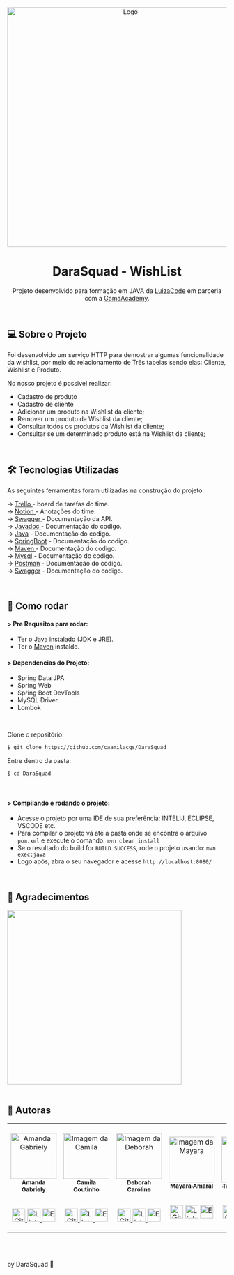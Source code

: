 <div align=center>
    <a><img width="550" alt="Logo" src="https://user-images.githubusercontent.com/60848932/118202545-910e5e80-b430-11eb-9797-3c3b08d9a938.png"></a>

# DaraSquad - WishList

Projeto desenvolvido  para formação em JAVA da  <a href="https://corp.gama.academy/luiza-code/inscricao#:~:text=O%20Luiza%20%C3%A9%20um,para%20mulheres%2C%20criado%20pelo%20Magalu.&text=O%20programa%20busca%20mulheres%20apaixonadas,e%20acreditam%20na%20transforma%C3%A7%C3%A3o%20digital./">LuizaCode</a> em parceria com a <a href="https://fieldcontrol.com.br/">GamaAcademy</a>.

</div><br>

## 💻 Sobre o Projeto

Foi desenvolvido um serviço HTTP para demostrar algumas funcionalidade da wishlist, por meio do relacionamento de Três tabelas sendo elas: Cliente, Wishlist e Produto.

No nosso projeto é possivel realizar:
- Cadastro de produto
- Cadastro de cliente
- Adicionar um produto na Wishlist da cliente;
- Remover um produto da Wishlist da cliente;
- Consultar todos os produtos da Wishlist da cliente;
- Consultar se um determinado produto está na Wishlist da cliente;

<br>


## 🛠 Tecnologias Utilizadas

As seguintes ferramentas foram utilizadas na construção do projeto:

&rarr; <a href="https://trello.com/b/GNsUcO4e/dara-squad-wishlist"> Trello </a> - board de tarefas do time.  <br>
&rarr; <a href="https://www.notion.so/DARA-SQUAD-Luiza-Code-22a6a76568fe493ea40845044adc0760">Notion </a> - Anotações do time.  <br>
&rarr; <a href="https://editor.swagger">Swagger </a> - Documentação da API.  <br>
&rarr; <a href="https://docs.oracle.com/javase/8/docs/technotes/tools/windows/javadoc.html">Javadoc </a> - Documentação do codigo.  <br>
&rarr; <a href="https://www.typescriptlang.org/">Java</a> - Documentação do codigo. <br>
&rarr; <a href="https://www.typescriptlang.org/">SpringBoot</a> - Documentação do codigo. <br>
&rarr; <a href="https://reactjs.org">Maven </a> - Documentação do codigo. <br>
&rarr; <a href="https://www.typescriptlang.org/">Mysql</a> - Documentação do codigo.  <br>
&rarr; <a href="https://www.typescriptlang.org/">Postman</a> - Documentação do codigo.  <br>
&rarr; <a href="https://www.typescriptlang.org/">Swagger</a> - Documentação do codigo.  <br>

<br>

## 👷 Como rodar

#### > Pre Requsitos para rodar:

* Ter o [Java](https://www.oracle.com/java/technologies/javase-jdk8-downloads.html) instalado (JDK e JRE).
* Ter o [Maven](https://maven.apache.org/) instaldo.

#### > Dependencias do Projeto:

- Spring Data JPA
- Spring Web
- Spring Boot DevTools
- MySQL Driver
- Lombok 

<br>

Clone o repositório:
```bash
$ git clone https://github.com/caamilacgs/DaraSquad
```
Entre dentro da pasta:
```bash
$ cd DaraSquad
```
<br>

#### > Compilando e rodando o projeto:
- Acesse o projeto por uma IDE de sua preferência: INTELIJ, ECLIPSE, VSCODE etc.
- Para compilar o projeto vá até a pasta onde se encontra o arquivo `pom.xml` e execute o comando: `mvn clean install`
- Se o resultado do build for `BUILD SUCCESS`, rode o projeto usando: `mvn exec:java`
- Logo após, abra o seu navegador e acesse  `http://localhost:8080/`

<br>


## :star2: Agradecimentos 

<div>
    <a><img width="400" src="https://user-images.githubusercontent.com/60848932/116348287-346e3b00-a7c4-11eb-899c-f6740102d6ae.png"></a>
</div>
<br>

## 🔮 Autoras

<table>
    <td align="center"><br/>
        <a href="https://github.com/amandagsa">
            <img src="https://avatars.githubusercontent.com/u/52843599?v=4" width="105px;"
                alt="Amanda Gabriely" /><br><sub><b>Amanda Gabriely</b></sub><br></a><br/>
        <p align="center">
            <a href="https://github.com/amandagsa">
                <img src="https://user-images.githubusercontent.com/60848932/117540779-2bad0e80-afe7-11eb-8391-2b6661a3efc3.png"
                    width="30px" alt="GitHub" />
            </a>
            <a href="https://www.linkedin.com/in/amandagsalves/">
                <img src="https://user-images.githubusercontent.com/60848932/117540778-29e34b00-afe7-11eb-8a68-5916e9822145.png"
                    width="30px" alt="Linkedin" />
            </a>
            <a href="mailto:amandagsal@gmail.com">
                <img src="https://user-images.githubusercontent.com/60848932/117541013-3ddb7c80-afe8-11eb-83c2-79827e99ec59.png"
                    width="30px" alt="Email" />
            </a>
        </p>
    </td>
    <td align="center"><br/>
        <a href="https://github.com/caamilacgs">
            <img src="https://avatars.githubusercontent.com/u/60848932?v=4" width="105px;"
                alt="Imagem da Camila" /><br /><sub><b>Camila Coutinho</b></sub></a><br/><br/>
        <p align="center">
            <a href="https://github.com/caamilacgs">
                <img src="https://user-images.githubusercontent.com/60848932/117540779-2bad0e80-afe7-11eb-8391-2b6661a3efc3.png"
                    width="30px" alt="GitHub" />
            </a>
            <a href="https://www.linkedin.com/in/caamilacgs">
                <img src="https://user-images.githubusercontent.com/60848932/117540778-29e34b00-afe7-11eb-8a68-5916e9822145.png"
                    width="30px" alt="Linkedin" />
            </a>
            <a href="mailto:caamilacgs@gmail.com">
                <img src="https://user-images.githubusercontent.com/60848932/117541013-3ddb7c80-afe8-11eb-83c2-79827e99ec59.png"
                    width="30px" alt="Email" />
            </a>
        </p>
    </td>
    <td align="center"><br/>
        <a href="https://github.com/deborah6150">
            <img src="https://avatars.githubusercontent.com/u/53862960?v=4" width="105px;"
                alt="Imagem da Deborah" /><br /><sub><b>Deborah Caroline</b></sub></a><br><br/>
        <p align="center">
            <a href="https://github.com/deborah6150">
                <img src="https://user-images.githubusercontent.com/60848932/117540779-2bad0e80-afe7-11eb-8391-2b6661a3efc3.png"
                    width="30px" alt="GitHub" />
            </a>
            <a href="https://www.linkedin.com/in/deborah-caroline-702690181/">
                <img src="https://user-images.githubusercontent.com/60848932/117540778-29e34b00-afe7-11eb-8a68-5916e9822145.png"
                    width="30px" alt="Linkedin" />
            </a>
            <a href="mailto:deborahcaroline615@gmail.com">
                <img src="https://user-images.githubusercontent.com/60848932/117541013-3ddb7c80-afe8-11eb-83c2-79827e99ec59.png"
                    width="30px" alt="Email" />
            </a>
        </p>
    </td>
    <td align="center"><br/>
        <a href="https://github.com/mayleme">
            <img src="https://avatars.githubusercontent.com/u/68359875?v=4" width="105px;"
                alt="Imagem da Mayara" /><br><sub><b>Mayara Amaral</b></sub></a> <br /><br/>
        <p align="center">
            <a href="https://github.com/mayleme">
                <img src="https://user-images.githubusercontent.com/60848932/117540779-2bad0e80-afe7-11eb-8391-2b6661a3efc3.png"
                    width="30px" alt="GitHub" />
            </a>
            <a href="https://www.linkedin.com/in/mayara-amaral-leme-46533b62/">
                <img src="https://user-images.githubusercontent.com/60848932/117540778-29e34b00-afe7-11eb-8a68-5916e9822145.png"
                    width="30px" alt="Linkedin" />
            </a>
            <a href="mailto:mayara.amleme@gmail.com">
                <img src="https://user-images.githubusercontent.com/60848932/117541013-3ddb7c80-afe8-11eb-83c2-79827e99ec59.png"
                    width="30px" alt="Email" />
            </a>
        </p>
    </td>
    <td align="center"><br/>
        <a href="https://github.com/TaianeSB-94">
            <img src="https://user-images.githubusercontent.com/60848932/118201902-f9f4d700-b42e-11eb-9722-45882a84674b.png" width="105px;"
                alt="Imagem da Taiane" /> <br /><sub><b>Taiane Barbosa</b></sub></a><br><br/>
        <p align="center">
            <a href="https://github.com/TaianeSB-94">
                <img src="https://user-images.githubusercontent.com/60848932/117540779-2bad0e80-afe7-11eb-8391-2b6661a3efc3.png"
                    width="30px" alt="GitHub" />
            </a>
            <a href="www.linkedin.com/in/taiane-barbosa">
                <img src="https://user-images.githubusercontent.com/60848932/117540778-29e34b00-afe7-11eb-8a68-5916e9822145.png"
                    width="30px" alt="Linkedin" />
            </a>
            <a href="mailto:taianesb94@gmail.com">
                <img src="https://user-images.githubusercontent.com/60848932/117541013-3ddb7c80-afe8-11eb-83c2-79827e99ec59.png"
                    width="30px" alt="Email" />
            </a>
        </p>
    </td>
    <td align="center"><br/>
        <a href="https://github.com/thaila-davanco">
            <img src="https://avatars.githubusercontent.com/u/83316149?v=4" width="105px;"
                alt="Imagem da Thaila" /><br /><sub><b>Thaila Davanço</b></sub></a><br><br/>
        <p align="center">
            <a href="https://github.com/thaila-davanco">
                <img src="https://user-images.githubusercontent.com/60848932/117540779-2bad0e80-afe7-11eb-8391-2b6661a3efc3.png"
                    width="30px" alt="GitHub" />
            </a>
            <a href="https://www.linkedin.com/in/thaila-davan%C3%A7o-56a609152/">
                <img src="https://user-images.githubusercontent.com/60848932/117540778-29e34b00-afe7-11eb-8a68-5916e9822145.png"
                    width="30px" alt="Linkedin" />
            </a>
            <a href="mailto:davancothaila@gmail.com">
                <img src="https://user-images.githubusercontent.com/60848932/117541013-3ddb7c80-afe8-11eb-83c2-79827e99ec59.png"
                    width="30px" alt="Email" />
            </a>
        </p>
    </td>
    </tr>
</table>

<br>
<br>

<p>by DaraSquad 💜 </p><br>
